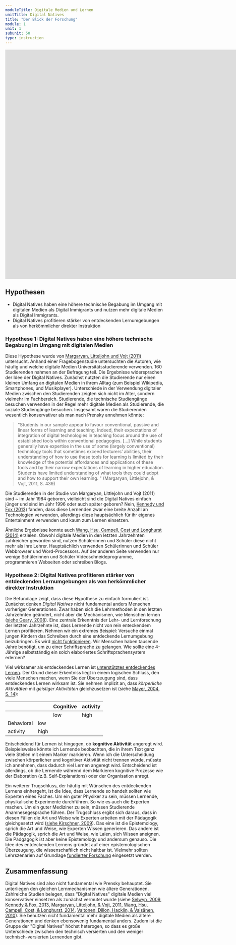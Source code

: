```yaml
---
moduleTitle: Digitale Medien und Lernen
unitTitle: Digital Natives
title: "Der Blick der Forschung"
module: 1
unit: 1
subunit: 50
type: instruction
---
```


<iframe width="1536" height="728" src="https://www.youtube.com/embed/Gq8h8gpHDUY" frameborder="0" allow="accelerometer; autoplay; encrypted-media; gyroscope; picture-in-picture" allowfullscreen></iframe>

## Hypothesen 

* Digital Natives haben eine höhere technische Begabung im Umgang mit digitalen Medien als Digital Immigrants und nutzen mehr digitale Medien als Digital Immigrants. 
* Digital Natives profitieren stärker von entdeckenden Lernumgebungen als von herkömmlicher direkter Instruktion

### Hypothese 1: Digital Natives haben eine höhere technische Begabung im Umgang mit digitalen Medien

Diese Hypothese wurde von [Margaryan, Litteljohn und Vojt (2011)](https://www.sciencedirect.com/science/article/pii/S0360131510002563) untersucht. Anhand einer Fragebogenstudie untersuchten die Autoren, wie häufig und welche digitale Medien Universitätsstudierende verwenden. 160 Studierenden nahmen an der Befragung teil. Die Ergebnisse widersprachen der Idee der Digital Natives. Zunächst nutzten die Studierende nur einen kleinen Umfang an digitalen Medien in ihrem Alltag (zum Beispiel Wikipedia, Smartphones, und Musikplayer). Unterschiede in der Verwendung digitaler Medien zwischen den Studierenden zeigten sich nicht im Alter, sondern vielmehr im Fachbereich. Studierende, die technische Studiengänge besuchen verwenden in der Regel mehr digitale Medien als Studierende, die soziale Studiengänge besuchen. Insgesamt waren die Studierenden wesentlich konservativer als man nach Prensky annehmen könnte: 

> "Students in our sample appear to favour conventional, passive and linear forms of learning and teaching. Indeed, their expectations of integration of digital technologies in teaching focus around the use of established tools within conventional pedagogies. [...] While students generally have expertise in the use of some (largely conventional) technology tools that sometimes exceed lecturers’ abilities, their understanding of how to use these tools for learning is limited by their knowledge of the potential affordances and applications of these tools and by their narrow expectations of learning in higher education. Students have limited understanding of what tools they could adopt and how to support their own learning. " (Margaryan, Littlejohn, & Vojt, 2011, S. 439)

Die Studierenden in der Studie von Margaryan, Littlejohn und Vojt (2011) sind ~ im Jahr 1984 geboren, vielleicht sind die Digital Natives einfach jünger und sind im Jahr 1996 oder auch später geboren? Nein, [Kennedy und Fox (2013)](https://eric.ed.gov/?id=EJ1071340) fanden, dass diese Lernenden zwar eine breite Anzahl an Technologien verwenden, allerdings diese hauptsächlich für ihr eigenes Entertainment verwenden und kaum zum Lernen einsetzen. 

Ähnliche Ergebnisse konnte auch [Wang, Hsu, Campell, Cost und Longhurst (2014)](https://link.springer.com/article/10.1007/s11423-014-9355-4) erzielen. Obwohl digitale Medien in den letzten Jahrzehnten zahlreicher geworden sind, nutzen Schülerinnen und Schüler diese nicht mehr als ihre Lehrer. Hauptsächlich verwenden Schülerinnen und Schüler Webbrowser und Word-Processors. Auf der anderen Seite verwenden nur wenige Schülerinnen und Schüler Videoschneideprogramme, programmieren Webseiten oder schreiben Blogs. 

### Hypothese 2: Digital Natives profitieren stärker von entdeckenden Lernumgebungen als von herkömmlicher direkter Instruktion

Die Befundlage zeigt, dass diese Hypothese zu einfach formuliert ist. Zunächst denken *Digital Natives* nicht fundamental anders Menschen vorheriger Generationen. Zwar haben sich die Lehrmethoden in den letzten Jahrzehnten geändert, nicht aber die Mechanismen, wie Menschen lernen ([siehe Geary, 2008](https://www.tandfonline.com/doi/abs/10.1080/00461520802392133)). Eine zentrale Erkenntnis der Lehr- und Lernforschung der letzten Jahrzehnte ist, dass Lernende nicht von rein enteckendem Lernen profitieren. Nehmen wir ein extremes Beispiel: Versuche einmal jungen Kindern das Schreiben durch eine entdeckende Lernumgebung beizubringen. Es wird [nicht funktionieren](https://journals.sagepub.com/doi/full/10.1177/1529100618772272). Wir Menschen haben tausende Jahre benötigt, um zu einer Schriftsprache zu gelangen. Wie sollte eine 4-Jährige selbstständig ein solch elaboriertes Schriftsprachensystem erlernen? 

Viel wirksamer als entdeckendes Lernen ist [unterstütztes entdeckendes Lernen](https://psycnet.apa.org/record/2004-10043-002). Der Grund dieser Erkentniss liegt in einem logischen Schluss, den viele Menschen machen, wenn Sie der Überzeugung sind, dass entdeckendes Lernen wirksam ist. Sie nehmen implizit an, dass *körperliche Aktivitäten* mit *geistiger Aktivitäten* gleichzusetzen ist (siehe [Mayer, 2004, S. 14](https://psycnet.apa.org/record/2004-10043-002)): 



|            |      | Cognitive  | activity |
|------------|------|------------|----------|
|            |      |     low    | high     |
| Behavioral | low  |            |          |
| activity   | high |            |          |


Entscheidend für Lernen ist hingegen, ob **kognitive Aktivität** angeregt wird. Beispielsweise könnte ich Lernende beobachten, die in ihrem Text ganz viele Stellen mit einem Marker markieren. Wenn ich die Unterscheidung zwischen körperlicher und kognitiver Aktivität nicht trennen würde, müsste ich annehmen, dass dadurch viel Lernen angeregt wird. Entscheidend ist allerdings, ob die Lernende während dem Markieren kognitive Prozesse wie der Elaboration (z.B. Self-Explanations) oder der Organisation anregt. 

Ein weiterer Trugschluss, der häufig mit Wünschen des entdeckenden Lernens einhergeht, ist die Idee, dass Lernende so handelt sollten wie Experten eines Faches. Um ein guter Physiker zu sein, müssen Lernende, physikalische Experimente durchführen. So wie es auch die Experten machen. Um ein guter Mediziner zu sein, müssen Studierende Anamnesegespräche führen. Der Trugschluss ergibt sich daraus, dass in diesen Fällen die Art und Weise wie Experten arbeiten mit der Pädagogik gleichgesetzt wird ([siehe Kirschner, 2009](http://dspace.ou.nl/handle/1820/2326)). Das eine ist die Epistemology, sprich die Art und Weise, wie Experten Wissen generieren. Das andere ist die Pädagogik, sprich die Art und Weise, wie Laien, sich Wissen aneignen. Die Pädgagogik ist aber keine Epistemology und andersum genauso. Die Idee des entdeckenden Lernens gründet auf einer epistemologischen Überzeugung, die wissenschaftlich nicht haltbar ist. Vielmehr sollten Lehrszenarien auf Grundlage [fundierter Forschung](https://psycnet.apa.org/record/2017-11251-001) eingesetzt werden. 

## Zusammenfassung

Digital Natives sind also nicht fundamental wie Prensky behauptet. Sie unterliegen den gleichen Lernmechanismen wie ältere Generationen. Zahlreiche Studien belegen, dass "Digital Natives" digitale Medien viel konservativer einsetzen als zunächst vermutet wurde (siehe [Selwyn, 2009](https://www.emeraldinsight.com/doi/full/10.1108/00012530910973776), [Kennedy & Fox, 2013](https://eric.ed.gov/?id=EJ1071340), [Margaryan, Litteljohn, & Vojt, 2011](https://www.sciencedirect.com/science/article/pii/S0360131510002563), [Wang, Hsu, Campell, Cost, & Longhurst, 2014](https://link.springer.com/article/10.1007/s11423-014-9355-4), [Valtonen, Dillon, Hacklin, & Vaisänen, 2010](https://www.sciencedirect.com/science/article/pii/S0883035511000176)). Sie benutzen nicht fundamental mehr digitale Medien als ältere Generationen und denken ebensowenig fundamental anders. Zudem ist die Gruppe der "Digital Natives" höchst heterogen, so dass es große Unterschiede zwischen den technisch versierten und den weniger technisch-versierten Lernenden gibt. 
